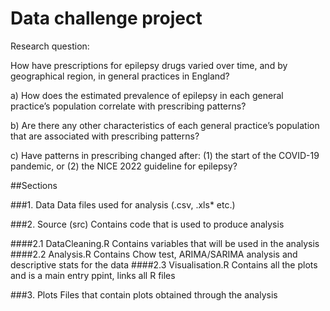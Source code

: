 # Data challenge project

Research question:

How have prescriptions for epilepsy drugs varied over time, and by geographical region, in general practices in England?

a) How does the estimated prevalence of epilepsy in each general practice’s population correlate with prescribing patterns?

b) Are there any other characteristics of each general practice’s population that are associated with prescribing patterns? 

c) Have patterns in prescribing changed after: (1) the start of the COVID-19 pandemic, or (2) the NICE 2022 guideline for epilepsy? 

##Sections

###1. Data 
Data files used for analysis (.csv, .xls* etc.)

###2. Source (src)
Contains code that is used to produce analysis

####2.1 DataCleaning.R
Contains variables that will be used in the analysis
####2.2 Analysis.R
Contains Chow test, ARIMA/SARIMA analysis and descriptive stats for the data
####2.3 Visualisation.R
Contains all the plots and is a main entry ppint, links all R files

###3. Plots
Files that contain plots obtained through the analysis